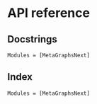 # API reference

## Docstrings

```@autodocs
Modules = [MetaGraphsNext]
```

## Index

```@index
Modules = [MetaGraphsNext]
```